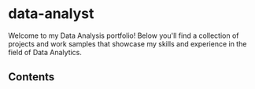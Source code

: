 # data-analyst 
Welcome to my Data Analysis portfolio! Below you'll find a collection of projects and work samples that showcase my skills and experience in the field of Data Analytics.
## Contents
